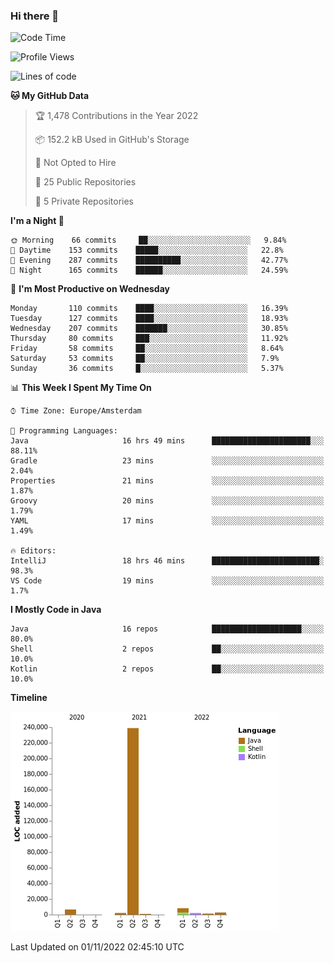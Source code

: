 ### Hi there 👋


<!--START_SECTION:waka-->
![Code Time](http://img.shields.io/badge/Code%20Time-2%2C578%20hrs%2047%20mins-blue)

![Profile Views](http://img.shields.io/badge/Profile%20Views-0-blue)

![Lines of code](https://img.shields.io/badge/From%20Hello%20World%20I%27ve%20Written-263%20Thousand%20lines%20of%20code-blue)

**🐱 My GitHub Data** 

> 🏆 1,478 Contributions in the Year 2022
 > 
> 📦 152.2 kB Used in GitHub's Storage 
 > 
> 🚫 Not Opted to Hire
 > 
> 📜 25 Public Repositories 
 > 
> 🔑 5 Private Repositories  
 > 
**I'm a Night 🦉** 

```text
🌞 Morning    66 commits     ██░░░░░░░░░░░░░░░░░░░░░░░   9.84% 
🌆 Daytime    153 commits    █████░░░░░░░░░░░░░░░░░░░░   22.8% 
🌃 Evening    287 commits    ██████████░░░░░░░░░░░░░░░   42.77% 
🌙 Night      165 commits    ██████░░░░░░░░░░░░░░░░░░░   24.59%

```
📅 **I'm Most Productive on Wednesday** 

```text
Monday       110 commits    ████░░░░░░░░░░░░░░░░░░░░░   16.39% 
Tuesday      127 commits    ████░░░░░░░░░░░░░░░░░░░░░   18.93% 
Wednesday    207 commits    ███████░░░░░░░░░░░░░░░░░░   30.85% 
Thursday     80 commits     ███░░░░░░░░░░░░░░░░░░░░░░   11.92% 
Friday       58 commits     ██░░░░░░░░░░░░░░░░░░░░░░░   8.64% 
Saturday     53 commits     ██░░░░░░░░░░░░░░░░░░░░░░░   7.9% 
Sunday       36 commits     █░░░░░░░░░░░░░░░░░░░░░░░░   5.37%

```


📊 **This Week I Spent My Time On** 

```text
⌚︎ Time Zone: Europe/Amsterdam

💬 Programming Languages: 
Java                     16 hrs 49 mins      ██████████████████████░░░   88.11% 
Gradle                   23 mins             ░░░░░░░░░░░░░░░░░░░░░░░░░   2.04% 
Properties               21 mins             ░░░░░░░░░░░░░░░░░░░░░░░░░   1.87% 
Groovy                   20 mins             ░░░░░░░░░░░░░░░░░░░░░░░░░   1.79% 
YAML                     17 mins             ░░░░░░░░░░░░░░░░░░░░░░░░░   1.49%

🔥 Editors: 
IntelliJ                 18 hrs 46 mins      ████████████████████████░   98.3% 
VS Code                  19 mins             ░░░░░░░░░░░░░░░░░░░░░░░░░   1.7%

```

**I Mostly Code in Java** 

```text
Java                     16 repos            ████████████████████░░░░░   80.0% 
Shell                    2 repos             ██░░░░░░░░░░░░░░░░░░░░░░░   10.0% 
Kotlin                   2 repos             ██░░░░░░░░░░░░░░░░░░░░░░░   10.0%

```


**Timeline**

![Chart not found](https://raw.githubusercontent.com/powercasgamer/powercasgamer/master/charts/bar_graph.png) 


 Last Updated on 01/11/2022 02:45:10 UTC
<!--END_SECTION:waka-->
